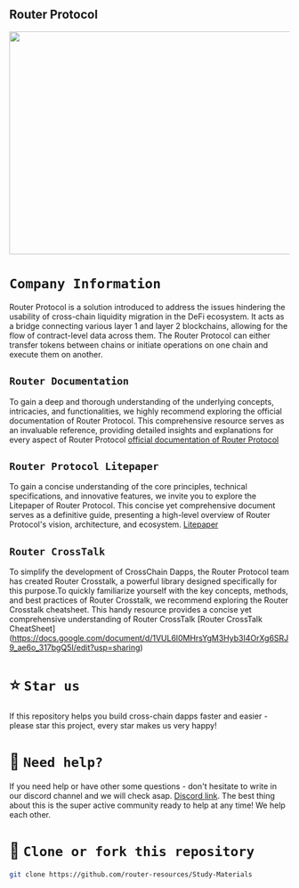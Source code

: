 ## Router Protocol

<!-- <p align="center" >

<img src="https://user-images.githubusercontent.com/124175970/224509096-12e4864a-6819-4c8c-8998-41c7a96ba026.jpg" />
  </p> -->

<!-- ![router-protocol-crypto-ninjas](https://user-images.githubusercontent.com/124175970/224509096-12e4864a-6819-4c8c-8998-41c7a96ba026.jpg) -->

<img src="https://user-images.githubusercontent.com/124175970/224509096-12e4864a-6819-4c8c-8998-41c7a96ba026.jpg" width="8000000em" height="400em" />


# `Company Information`

Router Protocol is a solution introduced to address the issues hindering the usability of cross-chain liquidity migration in the DeFi ecosystem. It acts as a bridge connecting various layer 1 and layer 2 blockchains, allowing for the flow of contract-level data across them. The Router Protocol can either transfer tokens between chains or initiate operations on one chain and execute them on another.


## `Router Documentation`
To gain a deep and thorough understanding of the underlying concepts, intricacies, and functionalities, we highly recommend exploring the official documentation of Router Protocol. This comprehensive resource serves as an invaluable reference, providing detailed insights and explanations for every aspect of Router Protocol
[official documentation of Router Protocol](https://docs.routerprotocol.com/)

## `Router Protocol Litepaper`
To gain a concise understanding of the core principles, technical specifications, and innovative features, we invite you to explore the Litepaper of Router Protocol. This concise yet comprehensive document serves as a definitive guide, presenting a high-level overview of Router Protocol's vision, architecture, and ecosystem.
[Litepaper](https://drive.google.com/file/d/1g_JZUb9ArDdYckSgZsLTIZmQMSFc56IV/view?usp=sharing
)


## `Router CrossTalk`
To simplify the development of CrossChain Dapps, the Router Protocol team has created Router Crosstalk, a powerful library designed specifically for this purpose.To quickly familiarize yourself with the key concepts, methods, and best practices of Router Crosstalk, we recommend exploring the Router Crosstalk cheatsheet. This handy resource provides a concise yet comprehensive understanding of Router CrossTalk
[Router CrossTalk CheatSheet]
(https://docs.google.com/document/d/1VUL6l0MHrsYgM3Hyb3I4OrXg6SRJ9_ae6o_317bgQ5I/edit?usp=sharing)


# ⭐️ `Star us`

If this repository helps you build cross-chain dapps faster and easier - please star this project, every star makes us very happy!

# 🤝 `Need help?`

If you need help or have other some questions - don't hesitate to write in our discord channel and we will check asap. [Discord link](https://discord.gg/xvx2pFu9). The best thing about this is the super active community ready to help at any time! We help each other.

# 🤝 `Clone or fork this repository`

```sh
git clone https://github.com/router-resources/Study-Materials
```

